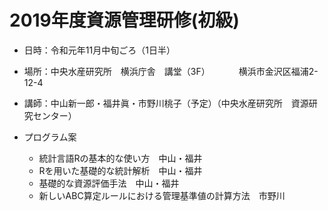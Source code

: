 # 2019年度資源管理研修(初級)

- 日時：令和元年11月中旬ごろ（1日半）
- 場所：中央水産研究所　横浜庁舎　講堂（3F）
　　　横浜市金沢区福浦2-12-4
- 講師：中山新一郎・福井眞・市野川桃子（予定）（中央水産研究所　資源研究センター）

- プログラム案
   - 統計言語Rの基本的な使い方　中山・福井
   - Rを用いた基礎的な統計解析　中山・福井	
   - 基礎的な資源評価手法　中山・福井	
   - 新しいABC算定ルールにおける管理基準値の計算方法　市野川

